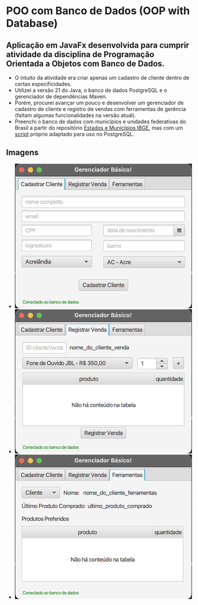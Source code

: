 # POO com Banco de Dados (OOP with Database)
## Aplicação em JavaFx desenvolvida para cumprir atividade da disciplina de Programação Orientada a Objetos com Banco de Dados.
* O intuito da atividade era criar apenas um cadastro de cliente dentro de certas especificidades.
* Utilizei a versão 21 do Java, o banco de dados PostgreSQL e o gerenciador de dependências Maven.
* Porém, procurei avançar um pouco e desenvolver um gerenciador de cadastro de cliente e registro de vendas com ferramentas de gerência (faltam algumas funcionalidades na versão atual).
* Preenchi o banco de dados com municípios e unidades federativas do Brasil a partir do repositório [Estados e Municípios IBGE](https://github.com/leogermani/estados-e-municipios-ibge/blob/master/), mas com um [script](https://github.com/LynxDevIO/poobdatv6/blob/main/script.sql) próprio adaptado para uso no PostgreSQL.

## Imagens
* ![alt text](https://github.com/LynxDevIO/poobdatv6/blob/main/print1.png)
* ![alt text](https://github.com/LynxDevIO/poobdatv6/blob/main/print2.png)
* ![alt text](https://github.com/LynxDevIO/poobdatv6/blob/main/print3.png)
